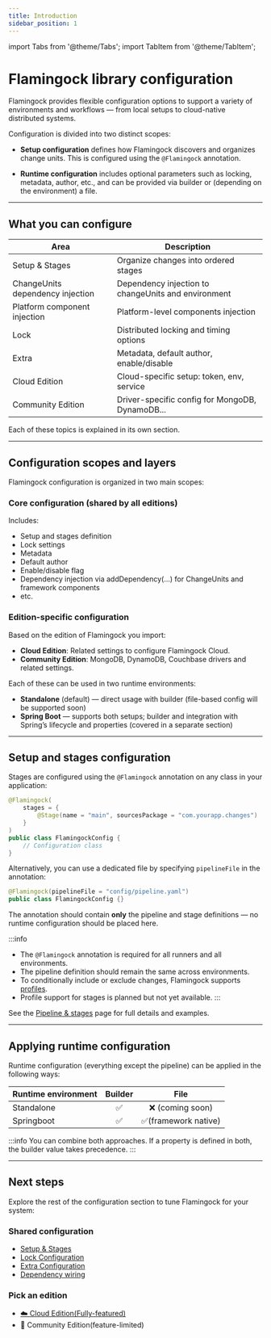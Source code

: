 ```yaml
---
title: Introduction
sidebar_position: 1
---
```


import Tabs from '@theme/Tabs';
import TabItem from '@theme/TabItem';

# Flamingock library configuration

Flamingock provides flexible configuration options to support a variety of environments and workflows — from local setups to cloud-native distributed systems.

Configuration is divided into two distinct scopes:

- **Setup configuration** defines how Flamingock discovers and organizes change units. This is configured using the `@Flamingock` annotation.

- **Runtime configuration** includes optional parameters such as locking, metadata, author, etc., and can be provided via builder or (depending on the environment) a file.

---

## What you can configure

| Area                             | Description                                         |
|----------------------------------|-----------------------------------------------------|
| Setup & Stages                   | Organize changes into ordered stages                |
| ChangeUnits dependency injection | Dependency injection to changeUnits and environment |
| Platform component injection     | Platform-level components injection                 |
| Lock                             | Distributed locking and timing options              |
| Extra                            | Metadata, default author, enable/disable            |
| Cloud Edition                    | Cloud-specific setup: token, env, service           |
| Community Edition                | Driver-specific config for MongoDB, DynamoDB...     |


Each of these topics is explained in its own section.

---

## Configuration scopes and layers

Flamingock configuration is organized in two main scopes:
### Core configuration (shared by all editions)
Includes:
- Setup and stages definition
- Lock settings
- Metadata
- Default author
- Enable/disable flag
- Dependency injection via addDependency(...) for ChangeUnits and framework components
- etc.

### Edition-specific configuration
Based on the edition of Flamingock you import:
- **Cloud Edition**: Related settings to configure Flamingock Cloud.
- **Community Edition**: MongoDB, DynamoDB, Couchbase drivers and related settings.

Each of these can be used in two runtime environments:
- **Standalone** (default) — direct usage with builder (file-based config will be supported soon)
- **Spring Boot** — supports both setups; builder and integration with Spring’s lifecycle and properties (covered in a separate section)

---

## Setup and stages configuration

Stages are configured using the `@Flamingock` annotation on any class in your application:

```java
@Flamingock(
    stages = {
        @Stage(name = "main", sourcesPackage = "com.yourapp.changes")
    }
)
public class FlamingockConfig {
    // Configuration class
}
```

Alternatively, you can use a dedicated file by specifying `pipelineFile` in the annotation:
```java
@Flamingock(pipelineFile = "config/pipeline.yaml")
public class FlamingockConfig {}
```

The annotation should contain **only** the pipeline and stage definitions — no runtime configuration should be placed here.

:::info
- The `@Flamingock` annotation is required for all runners and all environments.
- The pipeline definition should remain the same across environments.
- To conditionally include or exclude changes, Flamingock supports [profiles](../frameworks/springboot-integration/profiles.md).
- Profile support for stages is planned but not yet available.
:::

See the [Pipeline & stages](setup-and-stages.md) page for full details and examples.


---

## Applying runtime configuration
Runtime configuration (everything except the pipeline) can be applied in the following ways:

| Runtime environment |  Builder  |         File          |
|---------------------|:---------:|:---------------------:|
| Standalone          |     ✅     |    ❌ (coming soon)    |
| Springboot          |     ✅     |  ✅(framework native)  |

:::info
You can combine both approaches. If a property is defined in both, the builder value takes precedence.
:::

---

## Next steps

Explore the rest of the configuration section to tune Flamingock for your system:

### Shared configuration
- [Setup & Stages](./setup-and-stages.md)
- [Lock Configuration](./lock-configuration.md)
- [Extra Configuration](./xtra-configuration.md)
- [Dependency wiring](./changeunit-dependency-injection.md)

### Pick an edition
- [☁️ Cloud Edition(Fully-featured)](../cloud-edition.md)
- 🧪 Community Edition(feature-limited)
